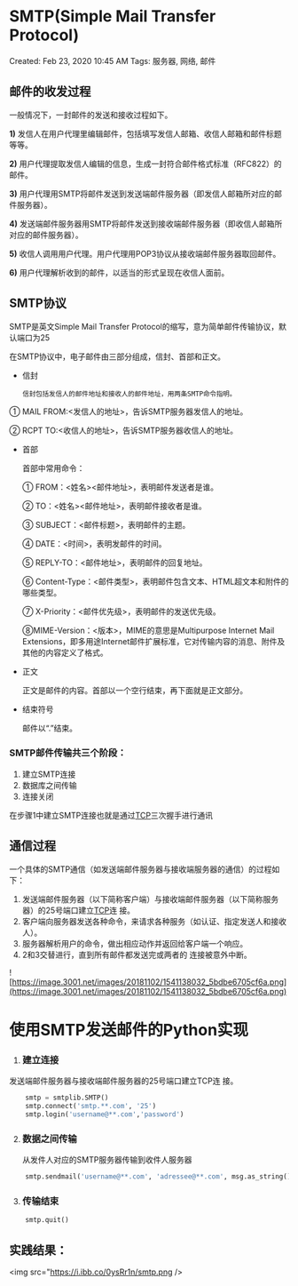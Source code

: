 # SMTP(Simple Mail Transfer Protocol)

Created: Feb 23, 2020 10:45 AM
Tags: 服务器, 网络, 邮件

## 邮件的收发过程

一般情况下，一封邮件的发送和接收过程如下。

**1)** 发信人在用户代理里编辑邮件，包括填写发信人邮箱、收信人邮箱和邮件标题等等。

**2)** 用户代理提取发信人编辑的信息，生成一封符合邮件格式标准（RFC822）的邮件。

**3)** 用户代理用SMTP将邮件发送到发送端邮件服务器（即发信人邮箱所对应的邮件服务器）。

**4)** 发送端邮件服务器用SMTP将邮件发送到接收端邮件服务器（即收信人邮箱所对应的邮件服务器）。

**5)** 收信人调用用户代理。用户代理用POP3协议从接收端邮件服务器取回邮件。

**6)** 用户代理解析收到的邮件，以适当的形式呈现在收信人面前。

## SMTP协议

SMTP是英文Simple Mail Transfer Protocol的缩写，意为简单邮件传输协议，默认端口为25

在SMTP协议中，电子邮件由三部分组成，信封、首部和正文。

- 信封

      信封包括发信人的邮件地址和接收人的邮件地址，用两条SMTP命令指明。

① MAIL FROM:<发信人的地址>，告诉SMTP服务器发信人的地址。

② RCPT TO:<收信人的地址>，告诉SMTP服务器收信人的地址。

- 首部

    首部中常用命令：

    ① FROM：<姓名><邮件地址>，表明邮件发送者是谁。

    ② TO：<姓名><邮件地址>，表明邮件接收者是谁。

    ③ SUBJECT：<邮件标题>，表明邮件的主题。

    ④ DATE：<时间>，表明发邮件的时间。

    ⑤ REPLY-TO：<邮件地址>，表明邮件的回复地址。

    ⑥ Content-Type：<邮件类型>，表明邮件包含文本、HTML超文本和附件的哪些类型。

    ⑦ X-Priority：<邮件优先级>，表明邮件的发送优先级。

    ⑧MIME-Version：<版本>，MIME的意思是Multipurpose Internet Mail Extensions，即多用途Internet邮件扩展标准，它对传输内容的消息、附件及其他的内容定义了格式。

- 正文

    正文是邮件的内容。首部以一个空行结束，再下面就是正文部分。

- 结束符号

    邮件以“.”结束。

### SMTP邮件传输共三个阶段：

1. 建立SMTP连接
2. 数据库之间传输
3. 连接关闭

 在步骤1中建立SMTP连接也就是通过[TCP](https://www.notion.so/TCP-IP-c2d706c754804279b81986e598df8d01)三次握手进行通讯

## 通信过程

一个具体的SMTP通信（如发送端邮件服务器与接收端服务器的通信）的过程如下：

1. 发送端邮件服务器（以下简称客户端）与接收端邮件服务器（以下简称服务器）的25号端口建立[TCP](https://www.notion.so/TCP-IP-c2d706c754804279b81986e598df8d01)连 接。
2. 客户端向服务器发送各种命令，来请求各种服务（如认证、指定发送人和接收人）。
3. 服务器解析用户的命令，做出相应动作并返回给客户端一个响应。
4. 2和3交替进行，直到所有邮件都发送完或两者的 连接被意外中断。

![https://image.3001.net/images/20181102/1541138032_5bdbe6705cf6a.png](https://image.3001.net/images/20181102/1541138032_5bdbe6705cf6a.png)

# 使用SMTP发送邮件的Python实现
1. ### 建立连接
 发送端邮件服务器与接收端邮件服务器的25号端口建立TCP连 接。
```python
    smtp = smtplib.SMTP()
    smtp.connect('smtp.**.com', '25')
    smtp.login('username@**.com','password')
```
2. ### 数据之间传输
	从发件人对应的SMTP服务器传输到收件人服务器
```python
    smtp.sendmail('username@**.com', 'adressee@**.com', msg.as_string())
```
3. ### 传输结束
```python
    smtp.quit()
```
## 实践结果：

<img src="https://i.ibb.co/0ysRr1n/smtp.png />

